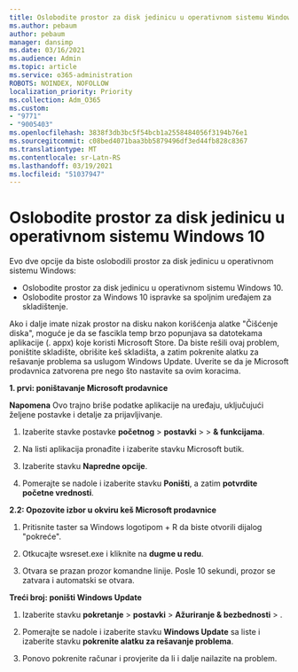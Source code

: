 ```yaml
---
title: Oslobodite prostor za disk jedinicu u operativnom sistemu Windows 10
ms.author: pebaum
author: pebaum
manager: dansimp
ms.date: 03/16/2021
ms.audience: Admin
ms.topic: article
ms.service: o365-administration
ROBOTS: NOINDEX, NOFOLLOW
localization_priority: Priority
ms.collection: Adm_O365
ms.custom:
- "9771"
- "9005403"
ms.openlocfilehash: 3838f3db3bc5f54bcb1a2558484056f3194b76e1
ms.sourcegitcommit: c08bed4071baa3bb5879496df3ed44fb828c8367
ms.translationtype: MT
ms.contentlocale: sr-Latn-RS
ms.lasthandoff: 03/19/2021
ms.locfileid: "51037947"
---
```

# <a name="free-up-drive-space-in-windows-10"></a>Oslobodite prostor za disk jedinicu u operativnom sistemu Windows 10

Evo dve opcije da biste oslobodili prostor za disk jedinicu u operativnom sistemu Windows:

- Oslobodite prostor za disk jedinicu u operativnom sistemu Windows 10.
- Oslobodite prostor za Windows 10 ispravke sa spoljnim uređajem za skladištenje.

Ako i dalje imate nizak prostor na disku nakon korišćenja alatke "Čišćenje diska", moguće je da se fascikla temp brzo popunjava sa datotekama aplikacije (. appx) koje koristi Microsoft Store. Da biste rešili ovaj problem, poništite skladište, obrišite keš skladišta, a zatim pokrenite alatku za rešavanje problema sa uslugom Windows Update. Uverite se da je Microsoft prodavnica zatvorena pre nego što nastavite sa ovim koracima.

**1. prvi: poništavanje Microsoft prodavnice**

**Napomena** Ovo trajno briše podatke aplikacije na uređaju, uključujući željene postavke i detalje za prijavljivanje.

1. Izaberite stavke postavke **početnog**  >  **postavki**  >    >  **& funkcijama**.

1. Na listi aplikacija pronađite i izaberite stavku Microsoft butik.

1. Izaberite stavku **Napredne opcije**.

1. Pomerajte se nadole i izaberite stavku **Poništi**, a zatim **potvrdite početne vrednosti**.

**2.2: Opozovite izbor u okviru keš Microsoft prodavnice**

1. Pritisnite taster sa Windows logotipom + R da biste otvorili dijalog "pokreće".

1. Otkucajte wsreset.exe i kliknite na **dugme u redu**.

1. Otvara se prazan prozor komandne linije. Posle 10 sekundi, prozor se zatvara i automatski se otvara.

**Treći broj: poništi Windows Update**

1. Izaberite stavku **pokretanje**  >  **postavki**  >  **Ažuriranje & bezbednosti**  >  .

1. Pomerajte se nadole i izaberite stavku **Windows Update** sa liste i izaberite stavku **pokrenite alatku za rešavanje problema**.

1. Ponovo pokrenite računar i provjerite da li i dalje nailazite na problem.

